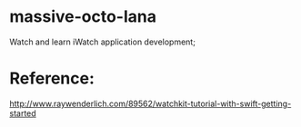 # massive-octo-lana
Watch and learn iWatch application development;

# Reference:

http://www.raywenderlich.com/89562/watchkit-tutorial-with-swift-getting-started
